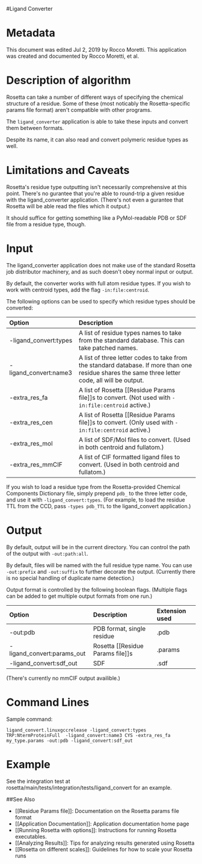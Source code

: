 #Ligand Converter

Metadata
========

This document was edited Jul 2, 2019 by Rocco Moretti. This application was created and documented by Rocco Moretti, et al.

Description of algorithm
========================

Rosetta can take a number of different ways of specifying the chemical structure of a residue. 
Some of these (most noticably the Rosetta-specific params file format) aren't compatible with other programs.

The `ligand_converter` application is able to take these inputs and convert them between formats.

Despite its name, it can also read and convert polymeric residue types as well.

Limitations and Caveats
=======================

Rosetta's residue type outputting isn't necessarily comprehensive at this point. 
There's no gurantee that you're able to round-trip a given residue with the ligand_converter application.
(There's not even a gurantee that Rosetta will be able read the files which it output.)

It should suffice for getting something like a PyMol-readable PDB or SDF file from a residue type, though.

Input
=====

The ligand_converter application does not make use of the standard Rosetta job distributor machinery, and as such doesn't obey normal input or output.

By default, the converter works with full atom residue types. If you wish to work with centroid types, add the flag `-in:file:centroid`.

The following options can be used to specify which residue types should be converted:

|**Option**|**Description**|
|:-------|:--------------|
|-ligand_convert:types | A list of residue types names to take from the standard database. This can take patched names. |
|-ligand_convert:name3 | A list of three letter codes to take from the standard database. If more than one residue shares the same three letter code, all will be output.|
|-extra_res_fa | A list of Rosetta [[Residue Params file]]s to convert. (Not used with `-in:file:centroid` active.) |
|-extra_res_cen | A list of Rosetta [[Residue Params file]]s to convert. (Only used with `-in:file:centroid` active.) |
|-extra_res_mol | A list of SDF/Mol files to convert. (Used in both centroid and fullatom.)|
|-extra_res_mmCIF | A list of CIF formatted ligand files to convert. (Used in both centroid and fullatom.)|

If you wish to load a residue type from the Rosetta-provided Chemical Components Dictionary file, simply prepend `pdb_` to the three letter code, and use it with `-ligand_convert:types`.
(For example, to load the residue TTL from the CCD, pass `-types pdb_TTL` to the ligand_convert application.)

Output
===============

By default, output will be in the current directory. You can control the path of the output with `-out:path:all`.

By default, files will be named with the full residue type name. You can use `-out:prefix` and `-out:suffix` to further decorate the output.
(Currently there is no special handling of duplicate name detection.)

Output format is controlled by the following boolean flags. (Multiple flags can be added to get multiple output formats from one run.)

|**Option**|**Description**|**Extension used**|
|:-------|:--------------|:------------------|
|-out:pdb| PDB format, single residue | .pdb |
|-ligand_convert:params_out| Rosetta [[Residue Params file]]s | .params |
|-ligand_convert:sdf_out| SDF | .sdf |

(There's currently no mmCIF output availible.)

Command Lines
====================

Sample command:

```
ligand_convert.linuxgccrelease -ligand_convert:types TRP:NtermProteinFull  -ligand_convert:name3 CYS -extra_res_fa my_type.params -out:pdb -ligand_convert:sdf_out 
```

Example
=======

See the integration test at rosetta/main/tests/integration/tests/ligand_convert for an example.


##See Also

* [[Residue Params file]]: Documentation on the Rosetta params file format
* [[Application Documentation]]: Application documentation home page
* [[Running Rosetta with options]]: Instructions for running Rosetta executables.
* [[Analyzing Results]]: Tips for analyzing results generated using Rosetta
* [[Rosetta on different scales]]: Guidelines for how to scale your Rosetta runs
